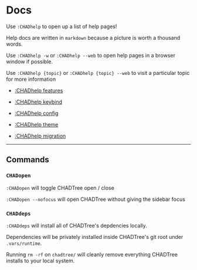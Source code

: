 # Docs

Use `:CHADhelp` to open up a list of help pages!

Help docs are written in `markdown` because a picture is worth a thousand words.

Use `:CHADhelp -w` or `:CHADhelp --web` to open help pages in a browser window if possible.

Use `:CHADhelp {topic}` or `:CHADhelp {topic} --web` to visit a particular topic for more information

- [:CHADhelp features](https://github.com/ms-jpq/chadtree/tree/chad/docs/FEATURES.md)

- [:CHADhelp keybind](https://github.com/ms-jpq/chadtree/tree/chad/docs/KEYBIND.md)

- [:CHADhelp config](https://github.com/ms-jpq/chadtree/tree/chad/docs/CONFIGURATION.md)

- [:CHADhelp theme](https://github.com/ms-jpq/chadtree/tree/chad/docs/THEME.md)

- [:CHADhelp migration](https://github.com/ms-jpq/chadtree/tree/chad/docs/MIGRATION.md)

---

## Commands

### `CHADopen`

`:CHADopen` will toggle CHADTree open / close

`:CHADopen --nofocus` will open CHADTree without giving the sidebar focus

### `CHADdeps`

`:CHADdeps` will install all of CHADTree's depdencies locally.

Dependencies will be privately installed inside CHADTree's git root under `.vars/runtime`.

Running `rm -rf` on `chadtree/` will cleanly remove everything CHADTree installs to your local system.
